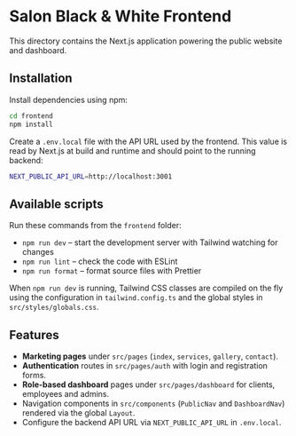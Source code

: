 # Salon Black & White Frontend

This directory contains the Next.js application powering the public website and dashboard.

## Installation

Install dependencies using npm:

```bash
cd frontend
npm install
```

Create a `.env.local` file with the API URL used by the frontend. This value is
read by Next.js at build and runtime and should point to the running backend:

```bash
NEXT_PUBLIC_API_URL=http://localhost:3001
```

## Available scripts

Run these commands from the `frontend` folder:

- `npm run dev` – start the development server with Tailwind watching for changes
- `npm run lint` – check the code with ESLint
- `npm run format` – format source files with Prettier

When `npm run dev` is running, Tailwind CSS classes are compiled on the fly
using the configuration in `tailwind.config.ts` and the global styles in
`src/styles/globals.css`.

## Features

- **Marketing pages** under `src/pages` (`index`, `services`, `gallery`, `contact`).
- **Authentication** routes in `src/pages/auth` with login and registration forms.
- **Role-based dashboard** pages under `src/pages/dashboard` for clients, employees and admins.
- Navigation components in `src/components` (`PublicNav` and `DashboardNav`) rendered via the global `Layout`.
- Configure the backend API URL via `NEXT_PUBLIC_API_URL` in `.env.local`.
